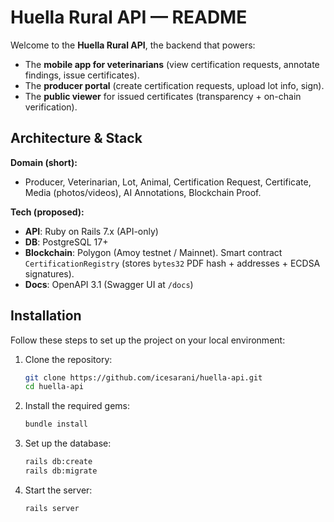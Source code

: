 # Huella Rural API — README

Welcome to the **Huella Rural API**, the backend that powers:
- The **mobile app for veterinarians** (view certification requests, annotate findings, issue certificates).
- The **producer portal** (create certification requests, upload lot info, sign).
- The **public viewer** for issued certificates (transparency + on-chain verification).

## Architecture & Stack

**Domain (short):**
- Producer, Veterinarian, Lot, Animal, Certification Request, Certificate, Media (photos/videos), AI Annotations, Blockchain Proof.

**Tech (proposed):**
- **API**: Ruby on Rails 7.x (API-only)
- **DB**: PostgreSQL 17+
- **Blockchain**: Polygon (Amoy testnet / Mainnet). Smart contract `CertificationRegistry` (stores `bytes32` PDF hash + addresses + ECDSA signatures).
- **Docs**: OpenAPI 3.1 (Swagger UI at `/docs`)

## Installation

Follow these steps to set up the project on your local environment:

1. Clone the repository:
    ```sh
    git clone https://github.com/icesarani/huella-api.git
    cd huella-api
    ```

2. Install the required gems:
    ```sh
    bundle install
    ```

3. Set up the database:
    ```sh
    rails db:create
    rails db:migrate
    ```

4. Start the server:
    ```sh
    rails server
    ```

